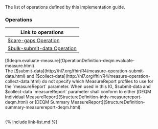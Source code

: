 
The list of operations defined by this implementation guide.

### Operations

|Link to operations|
|---|
|[$care-gaps Operation](OperationDefinition-care-gaps.html)|
|[$bulk-submit-data Operation](OperationDefinition-bulk-submit-data.html)|

<div class="bg-success" markdown="1">
[$deqm.evaluate-measure](OperationDefinition-deqm.evaluate-measure.html)
</div><!-- new-content -->

<div class="note-to-balloters" markdown="1">
The [$submit-data](http://hl7.org/fhir/R4/measure-operation-submit-data.html) and [$collect-data](http://hl7.org/fhir/R4/measure-operation-collect-data.html) do not specify which MeasureReport profiles to use for the `measureReport` parameter. When used in this IG, $submit-data and $collect-data `measureReport` parameter shall conform to either [DEQM Individual MeasureReport](StructureDefinition-indv-measurereport-deqm.html) or [DEQM Summary MeasureReport](StructureDefinition-summary-measurereport-deqm.html).  
</div>

<br />

{% include link-list.md %}
